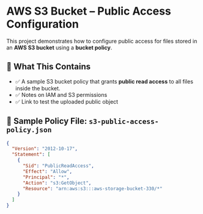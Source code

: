 # AWS S3 Bucket – Public Access Configuration

This project demonstrates how to configure public access for files stored in an **AWS S3 bucket** using a **bucket policy**.

## 🔧 What This Contains

- ✅ A sample S3 bucket policy that grants **public read access** to all files inside the bucket.
- ✅ Notes on IAM and S3 permissions
- ✅ Link to test the uploaded public object

## 📄 Sample Policy File: `s3-public-access-policy.json`

```json
{
  "Version": "2012-10-17",
  "Statement": [
    {
      "Sid": "PublicReadAccess",
      "Effect": "Allow",
      "Principal": "*",
      "Action": "s3:GetObject",
      "Resource": "arn:aws:s3:::aws-storage-bucket-330/*"
    }
  ]
}
